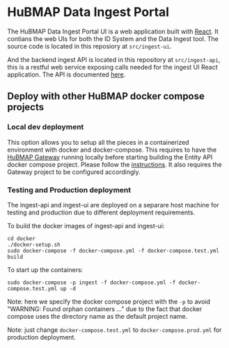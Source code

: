 # HuBMAP Data Ingest Portal

The HuBMAP Data Ingest Portal UI is a web application built with [React](https://reactjs.org/). It contians the web UIs for both the ID System and the Data Ingest tool. The source code is located in this reposiory at `src/ingest-ui`.   

And the backend ingest API is located in this repository at `src/ingest-api`, this is a restful web service exposing calls needed for the ingest UI React application.  The API is documented [here](http://smart-api.info/ui/2628cdd76b9994d89ad98ac92a82c18b).

## Deploy with other HuBMAP docker compose projects

### Local dev deployment

This option allows you to setup all the pieces in a containerized environment with docker and docker-compose. This requires to have the [HuBMAP Gateway](https://github.com/hubmapconsortium/gateway) running locally before starting building the Entity API docker compose project. Please follow the [instructions](https://github.com/hubmapconsortium/gateway#workflow-of-setting-up-multiple-hubmap-docker-compose-projects). It also requires the Gateway project to be configured accordingly.

### Testing and Production deployment

The ingest-api and ingest-ui are deployed on a separare host machine for testing and production due to different deployment requirements.

To build the docker images of ingest-api and ingest-ui:

````
cd docker
./docker-setup.sh
sudo docker-compose -f docker-compose.yml -f docker-compose.test.yml build
````

To start up the containers:

````
sudo docker-compose -p ingest -f docker-compose.yml -f docker-compose.test.yml up -d
````

Note: here we specify the docker compose project with the `-p` to avoid "WARNING: Found orphan containers ..." due to the fact that docker compose uses the directory name as the default project name.

Note: just change `docker-compose.test.yml` to `docker-compose.prod.yml` for production deployment.

